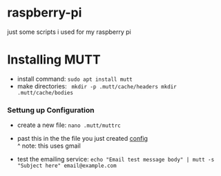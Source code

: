 # raspberry-pi
just some scripts i used for my raspberry pi


# Installing MUTT
- install command: `sudo apt install mutt`
- make directories: `
mkdir -p .mutt/cache/headers
mkdir .mutt/cache/bodies`

###  Settung up Configuration
- create a new file: `nano .mutt/muttrc`
- past this in the the file you just created [config](mutt-config.txt) <br/>
^ note: this uses gmail

- test the emailing service: `echo "Email test message body" | mutt -s "Subject here" email@example.com`
